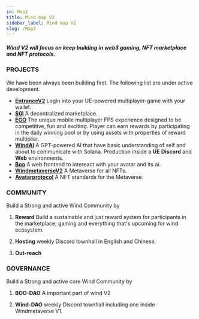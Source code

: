 ```yaml
---
id: Map2
title: Mind map V2
sidebar_label: Mind map V2  
slug: /Map2
---
```



#####  Wind V2 will focus on keep building in web3 gaming, NFT marketplace and NFT protocols.

### PROJECTS 
We have been always been building first. The following list are under active development.
* [**EntranceV2**](https://github.com/Wind-protocols/Entrance) Login into your UE-powered multiplayer-game with your wallet. 
* [**S0l**](https://s0l.xyz/) A decentralized marketplace.
* [**EGO**](https://wind-document.vercel.app/Egomobile/) The unique mobile multiplayer FPS experience designed to be competitive, fun and exciting. Player can earn rewards by participating in the daily winning pool or by using assets with properties of reward multiplier.
* [**WindAI**](https://wind-document.vercel.app/Egomobile/) A GPT-powered AI that have basic understanding of self and about to communicate with Solana. Production inside a **UE** **Discord** and **Web** environments. 
* [**Boo**](https://wind-document.vercel.app/Egomobile/) A web frontend to intereact with your avatar and its ai.
* [**WindmetaverseV2**](https://twitter.com/BBCC88Trader/status/1500051704540065797) A Metaverse for all NFTs.
* [**Avatarprotocol**](https://twitter.com/BBCC88Trader/status/1500051704540065797) A NFT standards for the Metaverse.
### COMMUNITY 
Build a Strong and active Wind Community by

1. **Reward** Build a sustainable and just reward system for participants in the marketplace, gaming and everything that's upcoming 
for wind ecosystem.

2. **Hosting** weekly Discord townhall in English and Chinese.      

3. **Out-reach**  


### GOVERNANCE
Build a Strong and active core Wind Community by

1. **BOO-DAO** A important part of wind V2

2. **Wind-DAO** weekly Discord townhall including one inside Windmetaverse V1.     

